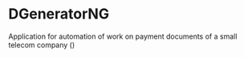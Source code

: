 # DGeneratorNG
Application for automation of work on payment documents of a small telecom company ()
